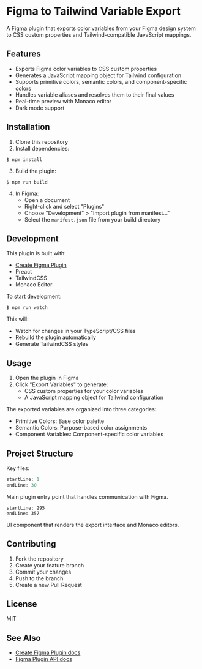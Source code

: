 # Figma to Tailwind Variable Export

A Figma plugin that exports color variables from your Figma design system to CSS custom properties and Tailwind-compatible JavaScript mappings.

## Features

-  Exports Figma color variables to CSS custom properties
-  Generates a JavaScript mapping object for Tailwind configuration
-  Supports primitive colors, semantic colors, and component-specific colors
-  Handles variable aliases and resolves them to their final values
-  Real-time preview with Monaco editor
-  Dark mode support

## Installation

1. Clone this repository
2. Install dependencies:

```
$ npm install
```

3. Build the plugin:

```
$ npm run build
```

4. In Figma:
   -  Open a document
   -  Right-click and select "Plugins"
   -  Choose "Development" > "Import plugin from manifest..."
   -  Select the `manifest.json` file from your build directory

## Development

This plugin is built with:

-  [Create Figma Plugin](https://yuanqing.github.io/create-figma-plugin/)
-  Preact
-  TailwindCSS
-  Monaco Editor

To start development:

```
$ npm run watch
```

This will:


-  Watch for changes in your TypeScript/CSS files
-  Rebuild the plugin automatically
-  Generate TailwindCSS styles

## Usage

1. Open the plugin in Figma
2. Click "Export Variables" to generate:
   -  CSS custom properties for your color variables
   -  A JavaScript mapping object for Tailwind configuration

The exported variables are organized into three categories:

-  Primitive Colors: Base color palette
-  Semantic Colors: Purpose-based color assignments
-  Component Variables: Component-specific color variables

## Project Structure

Key files:

```typescript:src/main.ts
startLine: 1
endLine: 30
```

Main plugin entry point that handles communication with Figma.

```typescript:src/ui.tsx
startLine: 295
endLine: 357
```

UI component that renders the export interface and Monaco editors.

## Contributing

1. Fork the repository
2. Create your feature branch
3. Commit your changes
4. Push to the branch
5. Create a new Pull Request

## License

MIT

## See Also

-  [Create Figma Plugin docs](https://yuanqing.github.io/create-figma-plugin/)
-  [Figma Plugin API docs](https://figma.com/plugin-docs/)
